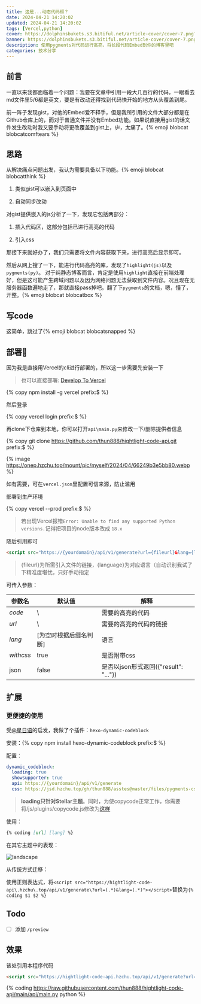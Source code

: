 ```yaml
---
title: 这是...动态代码框？
date: 2024-04-21 14:20:02
updated: 2024-04-21 14:20:02
tags: [Vercel,python]
cover: https://dolphinsbukets.s3.bitiful.net/article-cover/cover-7.png?fmt=avif
banner: https://dolphinsbukets.s3.bitiful.net/article-cover/cover-7.png?fmt=avif&q=50
description: 使用pygments对代码进行高亮，将长段代码Embed到你的博客里吧
categories: 技术分享
---
```


## 前言
一直以来我都面临着一个问题：我要在文章中引用一段大几百行的代码，一眼看去md文件里5/6都是英文，要是有改动还得找到代码快开始的地方从头覆盖到尾。

前一阵子发现gist，对他的Embed爱不释手，但是我所引用的文件大部分都是在Github仓库上的，而对于普通文件并没有Embed功能。如果说直接用gist的话文件发生改动时我又要手动将更改覆盖到gist上，屮，太痛了。{% emoji blobcat blobcatcomftears %}

## 思路

从解决痛点问题出发，我认为需要具备以下功能。{% emoji blobcat blobcatthink %}

1. 类似gist可以嵌入到页面中

2. 自动同步改动

对gist提供嵌入的js分析了一下，发现它包括两部分：

1. 插入代码区，这部分包括已进行高亮的代码

2. 引入css

那接下来就好办了，我们只需要将文件内容获取下来，进行高亮后显示即可。

然后从网上搜了一下，能进行代码高亮的库，发现了`highlight(js)`以及`pygments(py)`。 对于纯静态博客而言，肯定是使用`highlight`直接在前端处理好，但是这可能产生跨域问题以及因为网络问题无法获取到文件内容。况且现在无服务器函数遍地走了，那就直接pass掉吧。翻了下`pygments`的文档，嗯，懂了，开整。{% emoji blobcat blobcatbox %}

## 写code

这简单，跳过了{% emoji blobcat blobcatsnapped %}

## 部署🎇

因为我是直接用Vercel的cli进行部署的，所以这一步需要先安装一下

> 也可以直接部署: [Develop To Vercel](https://vercel.com/import/project?template=https://github.com/thun888/hightlight-code-api)

{% copy npm install -g vercel prefix:$ %}

然后登录

{% copy vercel login prefix:$ %}

再clone下仓库到本地，你可以打开`api\main.py`来修改一下/删除提供者信息

{% copy git clone https://github.com/thun888/hightlight-code-api.git prefix:$ %}

{% image https://onep.hzchu.top/mount/pic/myself/2024/04/66249b3e5bb80.webp %}

如有需要，可在`vercel.json`里配置可信来源，防止滥用

部署到生产环境

{% copy vercel --prod prefix:$ %}

> 若出现Vercel报错`Error: Unable to find any supported Python versions.`记得把项目的node版本改成 `18.x`

随后引用即可

```html
<script src="https://{yourdomain}/api/v1/generate?url={fileurl}&lang={language}"></script>
```

> {fileurl}为所需引入文件的链接，{language}为对应语言（自动识别我试了下精准度堪忧，只好手动指定

可传入参数：

| 参数名    | 默认值                 | 解释                                  |
| --------- | ---------------------- | ------------------------------------- |
| *code*    | \                      | 需要的高亮的代码                      |
| *url*     | \                      | 需要的高亮的代码的链接                |
| *lang*    | [为空时根据后缀名判断] | 语言                                  |
| *withcss* | true                   | 是否附带css                           |
| json      | false                  | 是否以json形式返回({"result": "..."}) |

## 扩展

### 更便捷的使用

受[@星日语](https://weekdaycare.cn/)的启发，我做了个插件：`hexo-dynamic-codeblock`

安装：{% copy npm install hexo-dynamic-codeblock prefix:$ %}

配置：

```yaml _config.yml
dynamic_codeblock:
  loading: true
  showsupporter: true
  api: https://{yourdomain}/api/v1/generate
  css: https://jsd.hzchu.top/gh/thun888/asstes@master/files/pygments-css/default.css
```

> **loading只针对Stellar主题**。同时，为使copycode正常工作，你需要将/js/plugins/copycode.js修改为[这样](/js/plugins/copycode.js)

使用：

```markdown
{% coding [url] [lang] %}
```

在其它主题中的表现：

![landscape](https://onep.hzchu.top/mount/pic/myself/2024/05/6632074ebf0a9.webp)

从传统方式迁移：

​	使用正则表达式，将`<script src="https://hightlight-code-api\.hzchu\.top/api/v1/generate\?url=(.*)&lang=(.*)"></script>`替换为`{% coding $1 $2 %}`

## Todo

- [ ] 添加 `/preview`

## 效果

该处引用本程序代码

```html
<script src="https://hightlight-code-api.hzchu.top/api/v1/generate?url=https://raw.githubusercontent.com/thun888/hightlight-code-api/main/api/main.py&lang=python"></script>
```

{% coding https://raw.githubusercontent.com/thun888/hightlight-code-api/main/api/main.py python %}
